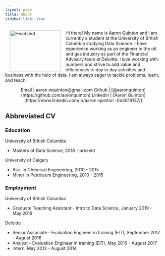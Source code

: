 ```yaml
---
layout: page
title: About
sidebar_link: true
---
```


<div style="float: left">
    <img style="padding: 0 15px" src="../_screenshots/headshot.png" alt="Headshot" height="135" width="165">
</div>

Hi there! My name is Aaron Quinton and I am currently a student at the University of British Columbia studying Data Science. I have experience working as an engineer in the oil and gas industry as part of the Financial Advisory team at Deloitte. I love working with numbers and strive to add value and efficiencies to day to day activities and business with the help of data. I am always eager to tackle problems, learn, and teach.  

<center>Email | aaron.wquinton@gmail.com  
Github | [@aaronquinton](https://github.com/aaronquinton)  
LinkedIn | [Aaron Quinton](https://www.linkedin.com/in/aaron-quinton  -0b4819137/) </center>


## Abbreviated CV

### Education

University of British Columbia  
- Masters of Data Science,  2018 - present

University of Calgary  
- Bsc. in Chemical Engineering, 2010 - 2015
- Minor in Petroleum Engineering, 2010 - 2015

### Employment

University of British Columbia
- Graduate Teaching Assistant - Intro to Data Science, January 2019 - May 2019

Deloitte
- Senior Associate - Evaluation Engineer in training (EIT), September 2017 - August 2018
- Analyst - Evaluation Engineer in training (EIT), May 2015 - August 2017
- Intern, May 2013 - August 2014
